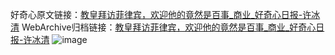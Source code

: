 好奇心原文链接：[教皇拜访菲律宾，欢迎他的竟然是百事_商业_好奇心日报-许冰清](https://www.qdaily.com/articles/5300.html)
WebArchive归档链接：[教皇拜访菲律宾，欢迎他的竟然是百事_商业_好奇心日报-许冰清](http://web.archive.org/web/20190623164448/https://www.qdaily.com/articles/5300.html)
![image](http://ww3.sinaimg.cn/large/007d5XDply1g3wgte62rxj30u02rthd5)